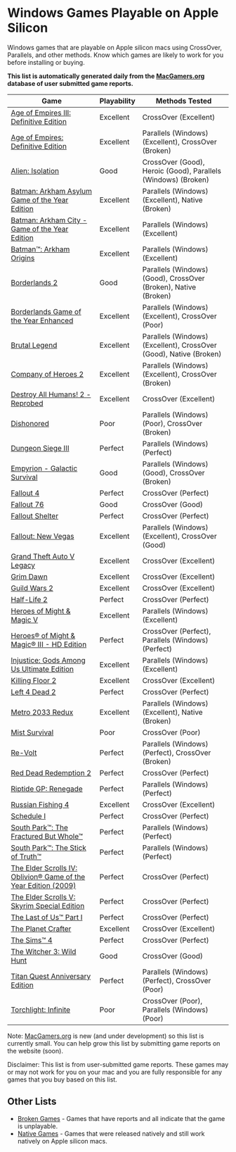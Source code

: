 # Windows Games Playable on Apple Silicon

Windows games that are playable on Apple silicon macs using CrossOver, Parallels, and other methods.
Know which games are likely to work for you before installing or buying.

**This list is automatically generated daily from the [MacGamers.org](https://macgamers.org/) database of user submitted
game reports.**

| Game                                                                                                                                                        | Playability | Methods Tested                                                     |
|-------------------------------------------------------------------------------------------------------------------------------------------------------------|-------------|--------------------------------------------------------------------|
| [Age of Empires III: Definitive Edition](https://macgamers.org/games/age-of-empires-iii-definitive-edition)                                                 | Excellent   | CrossOver (Excellent)                                              |
| [Age of Empires: Definitive Edition](https://macgamers.org/games/age-of-empires-definitive-edition)                                                         | Excellent   | Parallels (Windows) (Excellent), CrossOver (Broken)                |
| [Alien: Isolation](https://macgamers.org/games/alien-isolation)                                                                                             | Good        | CrossOver (Good), Heroic (Good), Parallels (Windows) (Broken)      |
| [Batman: Arkham Asylum Game of the Year Edition](https://macgamers.org/games/batman-arkham-asylum-game-of-the-year-edition-1)                               | Excellent   | Parallels (Windows) (Excellent), Native (Broken)                   |
| [Batman: Arkham City - Game of the Year Edition](https://macgamers.org/games/batman-arkham-city-game-of-the-year-edition)                                   | Excellent   | Parallels (Windows) (Excellent)                                    |
| [Batman™: Arkham Origins](https://macgamers.org/games/batman-arkham-origins)                                                                              | Excellent   | Parallels (Windows) (Excellent)                                    |
| [Borderlands 2](https://macgamers.org/games/borderlands-2)                                                                                                  | Good        | Parallels (Windows) (Good), CrossOver (Broken), Native (Broken)    |
| [Borderlands Game of the Year Enhanced](https://macgamers.org/games/borderlands-game-of-the-year-enhanced)                                                  | Excellent   | Parallels (Windows) (Excellent), CrossOver (Poor)                  |
| [Brutal Legend](https://macgamers.org/games/brutal-legend)                                                                                                  | Excellent   | Parallels (Windows) (Excellent), CrossOver (Good), Native (Broken) |
| [Company of Heroes 2](https://macgamers.org/games/company-of-heroes-2)                                                                                      | Excellent   | Parallels (Windows) (Excellent), CrossOver (Broken)                |
| [Destroy All Humans! 2 - Reprobed](https://macgamers.org/games/destroy-all-humans-2-reprobed)                                                               | Excellent   | CrossOver (Excellent)                                              |
| [Dishonored](https://macgamers.org/games/dishonored)                                                                                                        | Poor        | Parallels (Windows) (Poor), CrossOver (Broken)                     |
| [Dungeon Siege III](https://macgamers.org/games/dungeon-siege-iii)                                                                                          | Perfect     | Parallels (Windows) (Perfect)                                      |
| [Empyrion - Galactic Survival](https://macgamers.org/games/empyrion-galactic-survival)                                                                      | Good        | Parallels (Windows) (Good), CrossOver (Broken)                     |
| [Fallout 4](https://macgamers.org/games/fallout-4)                                                                                                          | Perfect     | CrossOver (Perfect)                                                |
| [Fallout 76](https://macgamers.org/games/fallout-76)                                                                                                        | Good        | CrossOver (Good)                                                   |
| [Fallout Shelter](https://macgamers.org/games/fallout-shelter)                                                                                              | Perfect     | CrossOver (Perfect)                                                |
| [Fallout: New Vegas](https://macgamers.org/games/fallout-new-vegas)                                                                                         | Excellent   | Parallels (Windows) (Excellent), CrossOver (Good)                  |
| [Grand Theft Auto V Legacy](https://macgamers.org/games/grand-theft-auto-v-legacy)                                                                          | Excellent   | CrossOver (Excellent)                                              |
| [Grim Dawn](https://macgamers.org/games/grim-dawn)                                                                                                          | Excellent   | CrossOver (Excellent)                                              |
| [Guild Wars 2](https://macgamers.org/games/guild-wars-2)                                                                                                    | Excellent   | CrossOver (Excellent)                                              |
| [Half-Life 2](https://macgamers.org/games/half-life-2)                                                                                                      | Perfect     | CrossOver (Perfect)                                                |
| [Heroes of Might & Magic V](https://macgamers.org/games/heroes-of-might-magic-v)                                                                            | Excellent   | Parallels (Windows) (Excellent)                                    |
| [Heroes® of Might & Magic® III - HD Edition](https://macgamers.org/games/heroes-of-might-magic-iii-hd-edition)                                            | Perfect     | CrossOver (Perfect), Parallels (Windows) (Perfect)                 |
| [Injustice: Gods Among Us Ultimate Edition](https://macgamers.org/games/injustice-gods-among-us-ultimate-edition)                                           | Excellent   | Parallels (Windows) (Excellent)                                    |
| [Killing Floor 2](https://macgamers.org/games/killing-floor-2)                                                                                              | Excellent   | CrossOver (Excellent)                                              |
| [Left 4 Dead 2](https://macgamers.org/games/left-4-dead-2)                                                                                                  | Perfect     | CrossOver (Perfect)                                                |
| [Metro 2033 Redux](https://macgamers.org/games/metro-2033-redux)                                                                                            | Excellent   | Parallels (Windows) (Excellent), Native (Broken)                   |
| [Mist Survival](https://macgamers.org/games/mist-survival)                                                                                                  | Poor        | CrossOver (Poor)                                                   |
| [Re-Volt](https://macgamers.org/games/re-volt)                                                                                                              | Perfect     | Parallels (Windows) (Perfect), CrossOver (Broken)                  |
| [Red Dead Redemption 2](https://macgamers.org/games/red-dead-redemption-2)                                                                                  | Perfect     | CrossOver (Perfect)                                                |
| [Riptide GP: Renegade](https://macgamers.org/games/riptide-gp-renegade)                                                                                     | Perfect     | Parallels (Windows) (Perfect)                                      |
| [Russian Fishing 4](https://macgamers.org/games/russian-fishing-4)                                                                                          | Excellent   | CrossOver (Excellent)                                              |
| [Schedule I](https://macgamers.org/games/schedule-i)                                                                                                        | Perfect     | CrossOver (Perfect)                                                |
| [South Park™: The Fractured But Whole™](https://macgamers.org/games/south-park-the-fractured-but-whole)                                                 | Perfect     | Parallels (Windows) (Perfect)                                      |
| [South Park™: The Stick of Truth™](https://macgamers.org/games/south-park-the-stick-of-truth)                                                           | Perfect     | Parallels (Windows) (Perfect)                                      |
| [The Elder Scrolls IV: Oblivion® Game of the Year Edition (2009)](https://macgamers.org/games/the-elder-scrolls-iv-oblivion-game-of-the-year-edition-2009) | Perfect     | CrossOver (Perfect)                                                |
| [The Elder Scrolls V: Skyrim Special Edition](https://macgamers.org/games/the-elder-scrolls-v-skyrim-special-edition)                                       | Perfect     | CrossOver (Perfect)                                                |
| [The Last of Us™ Part I](https://macgamers.org/games/the-last-of-us-part-i)                                                                               | Perfect     | CrossOver (Perfect)                                                |
| [The Planet Crafter](https://macgamers.org/games/the-planet-crafter)                                                                                        | Excellent   | CrossOver (Excellent)                                              |
| [The Sims™ 4](https://macgamers.org/games/the-sims-4)                                                                                                     | Perfect     | CrossOver (Perfect)                                                |
| [The Witcher 3: Wild Hunt](https://macgamers.org/games/the-witcher-3-wild-hunt)                                                                             | Good        | CrossOver (Good)                                                   |
| [Titan Quest Anniversary Edition](https://macgamers.org/games/titan-quest-anniversary-edition)                                                              | Perfect     | Parallels (Windows) (Perfect), CrossOver (Poor)                    |
| [Torchlight: Infinite](https://macgamers.org/games/torchlight-infinite)                                                                                     | Poor        | CrossOver (Poor), Parallels (Windows) (Poor)                       |


Note: [MacGamers.org](https://macgamers.org/) is new (and under development) so this list is currently small. You can
help grow this list by submitting game reports on the website (soon).

Disclaimer: This list is from user-submitted game reports. These games may or may not work for you on your mac and you
are fully responsible for any games that you buy based on this list.

## Other Lists

- [Broken Games](BROKEN.md) - Games that have reports and all indicate that the game is unplayable.
- [Native Games](NATIVE.md) - Games that were released natively and still work natively on Apple silicon macs.
